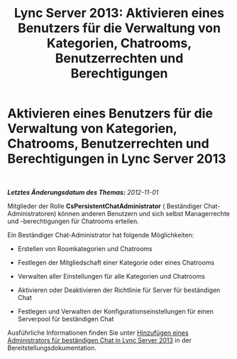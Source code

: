 ﻿---
title: 'Lync Server 2013: Aktivieren eines Benutzers für die Verwaltung von Kategorien, Chatrooms, Benutzerrechten und Berechtigungen'
TOCTitle: Aktivieren eines Benutzers für die Verwaltung von Kategorien, Chatrooms, Benutzerrechten und Berechtigungen
ms:assetid: 6c551be3-bc74-4d0e-9008-ddfabd86e940
ms:mtpsurl: https://technet.microsoft.com/de-de/library/JJ215876(v=OCS.15)
ms:contentKeyID: 49294320
ms.date: 05/19/2016
mtps_version: v=OCS.15
ms.translationtype: HT
---

# Aktivieren eines Benutzers für die Verwaltung von Kategorien, Chatrooms, Benutzerrechten und Berechtigungen in Lync Server 2013

 

_**Letztes Änderungsdatum des Themas:** 2012-11-01_

Mitglieder der Rolle **CsPersistentChatAdministrator** ( Beständiger Chat-Administratoren) können anderen Benutzern und sich selbst Managerrechte und -berechtigungen für Chatrooms erteilen.

Ein Beständiger Chat-Administrator hat folgende Möglichkeiten:

  - Erstellen von Roomkategorien und Chatrooms

  - Festlegen der Mitgliedschaft einer Kategorie oder eines Chatrooms

  - Verwalten aller Einstellungen für alle Kategorien und Chatrooms

  - Aktivieren oder Deaktivieren der Richtlinie für Server für beständigen Chat

  - Festlegen und Verwalten der Konfigurationseinstellungen für einen Serverpool für beständigen Chat

Ausführliche Informationen finden Sie unter [Hinzufügen eines Administrators für beständigen Chat in Lync Server 2013](lync-server-2013-adding-a-persistent-chat-administrator.md) in der Bereitstellungsdokumentation.

